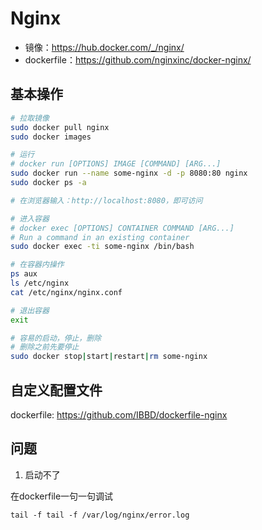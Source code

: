 # Nginx

- 镜像：https://hub.docker.com/_/nginx/
- dockerfile：https://github.com/nginxinc/docker-nginx/

## 基本操作 

```sh
# 拉取镜像
sudo docker pull nginx
sudo docker images

# 运行
# docker run [OPTIONS] IMAGE [COMMAND] [ARG...]
sudo docker run --name some-nginx -d -p 8080:80 nginx
sudo docker ps -a

# 在浏览器输入：http://localhost:8080，即可访问

# 进入容器
# docker exec [OPTIONS] CONTAINER COMMAND [ARG...]
# Run a command in an existing container
sudo docker exec -ti some-nginx /bin/bash

# 在容器内操作 
ps aux
ls /etc/nginx 
cat /etc/nginx/nginx.conf

# 退出容器
exit

# 容易的启动，停止，删除
# 删除之前先要停止
sudo docker stop|start|restart|rm some-nginx 

```

## 自定义配置文件

dockerfile: https://github.com/IBBD/dockerfile-nginx

## 问题

1. 启动不了

在dockerfile一句一句调试

```
tail -f tail -f /var/log/nginx/error.log 

```


